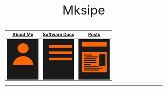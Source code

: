 <p style="text-align: center; font-size: 40px;">Mksipe</p>

|[About Me](https://mksipe.github.io/mksipe/aboutme)|[Software Docs](https://mksipe.github.io/mksipe/SoftwareDocs)|[Posts](https://mksipe.github.io/mksipe/posts)|
|:-:|:-:|:-:|
|<img align="center" width="100" height="130" src="https://raw.githubusercontent.com/mksipe/mksipe/gh-pages/_layouts/assets/AboutMe.png">|<img align="center" width="100" height="130" src="https://raw.githubusercontent.com/mksipe/mksipe/gh-pages/_layouts/assets/Document.png">|<img align="center" width="100" height="130" src="https://raw.githubusercontent.com/mksipe/mksipe/gh-pages/_layouts/assets/Posts.png">|

---

